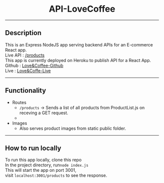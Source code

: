 <h1 align="center"><b>API-LoveCoffee</b></h1>

---

## **Description**
This is an Express NodeJS app serving backend APIs for an E-commerce React app.\
Live API : [/products](https://server-lovecoffee.herokuapp.com/products)\
This app is currently deployed on Heroku to publish API for a React App.\
Github : [Love&Coffee-Github](https://github.com/dhruvin25799/lovecoffee_final)\
Live : [Love&Coffe-Live](https://love-coffee.netlify.app/)

---

## **Functionality**
* Routes
  * `/products` -> Sends a list of all products from ProductList.js on receving a GET request.
  * 
* Images
  * Also serves product images from static public folder.

---

## **How to run locally**
To run this app locally, clone this repo\
In the project directory, run`node index.js`\
This will start the app on port 3001,\
visit `localhost:3001/products` to see the response.
